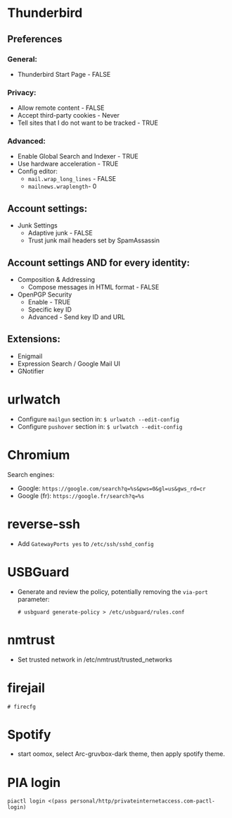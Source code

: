 # Thunderbird

## Preferences

### General:

- Thunderbird Start Page - FALSE

### Privacy:

- Allow remote content - FALSE
- Accept third-party cookies - Never
- Tell sites that I do not want to be tracked - TRUE

### Advanced:

- Enable Global Search and Indexer - TRUE
- Use hardware acceleration - TRUE
- Config editor:
  - `mail.wrap_long_lines` - FALSE
  - `mailnews.wraplength`- 0

## Account settings:

- Junk Settings
  - Adaptive junk - FALSE
  - Trust junk mail headers set by SpamAssassin

## Account settings AND for every identity:

- Composition & Addressing
  - Compose messages in HTML format - FALSE
- OpenPGP Security
  - Enable - TRUE
  - Specific key ID
  - Advanced - Send key ID and URL

## Extensions:

- Enigmail
- Expression Search / Google Mail UI
- GNotifier

# urlwatch

- Configure `mailgun` section in: `$ urlwatch --edit-config`
- Configure `pushover` section in: `$ urlwatch --edit-config`

# Chromium

Search engines:

- Google: `https://google.com/search?q=%s&pws=0&gl=us&gws_rd=cr`
- Google (fr): `https://google.fr/search?q=%s`

# reverse-ssh

- Add `GatewayPorts yes` to `/etc/ssh/sshd_config`

# USBGuard

- Generate and review the policy, potentially removing the `via-port` parameter:

  ```
  # usbguard generate-policy > /etc/usbguard/rules.conf
  ```

# nmtrust

- Set trusted network in /etc/nmtrust/trusted_networks

# firejail

```
# firecfg
```

# Spotify

- start oomox, select Arc-gruvbox-dark theme, then apply spotify theme.

# PIA login

```
piactl login <(pass personal/http/privateinternetaccess.com-pactl-login)
```
